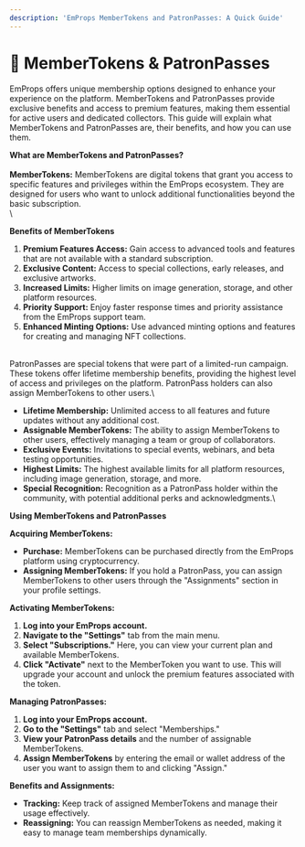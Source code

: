 ```yaml
---
description: 'EmProps MemberTokens and PatronPasses: A Quick Guide'
---
```


# 🔑 MemberTokens & PatronPasses

EmProps offers unique membership options designed to enhance your experience on the platform. MemberTokens and PatronPasses provide exclusive benefits and access to premium features, making them essential for active users and dedicated collectors. This guide will explain what MemberTokens and PatronPasses are, their benefits, and how you can use them.

**What are MemberTokens and PatronPasses?**\
\
**MemberTokens:** MemberTokens are digital tokens that grant you access to specific features and privileges within the EmProps ecosystem. They are designed for users who want to unlock additional functionalities beyond the basic subscription.\
\


**Benefits of MemberTokens**

1. **Premium Features Access:** Gain access to advanced tools and features that are not available with a standard subscription.
2. **Exclusive Content:** Access to special collections, early releases, and exclusive artworks.
3. **Increased Limits:** Higher limits on image generation, storage, and other platform resources.
4. **Priority Support:** Enjoy faster response times and priority assistance from the EmProps support team.
5. **Enhanced Minting Options:** Use advanced minting options and features for creating and managing NFT collections.

\
PatronPasses are special tokens that were part of a limited-run campaign. These tokens offer lifetime membership benefits, providing the highest level of access and privileges on the platform. PatronPass holders can also assign MemberTokens to other users.\


* **Lifetime Membership:** Unlimited access to all features and future updates without any additional cost.
* **Assignable MemberTokens:** The ability to assign MemberTokens to other users, effectively managing a team or group of collaborators.
* **Exclusive Events:** Invitations to special events, webinars, and beta testing opportunities.
* **Highest Limits:** The highest available limits for all platform resources, including image generation, storage, and more.
* **Special Recognition:** Recognition as a PatronPass holder within the community, with potential additional perks and acknowledgments.\


**Using MemberTokens and PatronPasses**

**Acquiring MemberTokens:**

* **Purchase:** MemberTokens can be purchased directly from the EmProps platform using cryptocurrency.
* **Assigning MemberTokens:** If you hold a PatronPass, you can assign MemberTokens to other users through the "Assignments" section in your profile settings.

**Activating MemberTokens:**

1. **Log into your EmProps account.**
2. **Navigate to the "Settings"** tab from the main menu.
3. **Select "Subscriptions."** Here, you can view your current plan and available MemberTokens.
4. **Click "Activate"** next to the MemberToken you want to use. This will upgrade your account and unlock the premium features associated with the token.

**Managing PatronPasses:**

1. **Log into your EmProps account.**
2. **Go to the "Settings"** tab and select "Memberships."
3. **View your PatronPass details** and the number of assignable MemberTokens.
4. **Assign MemberTokens** by entering the email or wallet address of the user you want to assign them to and clicking "Assign."

**Benefits and Assignments:**

* **Tracking:** Keep track of assigned MemberTokens and manage their usage effectively.
* **Reassigning:** You can reassign MemberTokens as needed, making it easy to manage team memberships dynamically.

